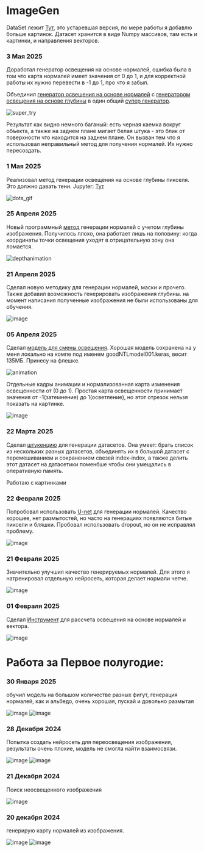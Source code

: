 # ImageGen
DataSet лежит  [Тут](https://github.com/YartoKub/ImageGen/tree/main/pred_EEVEE_gold_cube), это устаревшая версия, по мере работы я добавлю больше картинок. Датасет хранится в виде Numpy массивов, там есть и картинки, и направления векторов.

### 3 Мая 2025

Доработал генератор освещения на основе нормалей, ошибка была в том что карта нормалей имеет значения от 0 до 1, и для корректной работы их нужно перевести в -1 до 1, про что я забыл. 

Объединил [генератор освещения на основе нормалей](https://github.com/YartoKub/ImageGen/blob/main/MyNormalLight.py) с [генератором освещения на основе глубины](https://github.com/YartoKub/ImageGen/blob/main/MyVolumeLight.py) в один общий [супер генератор](https://github.com/YartoKub/ImageGen/blob/main/MySuperLight.py).

![super_try](https://github.com/user-attachments/assets/b2670d83-6507-4643-833f-4dff2e816b53)

Результат как видно немного баганый: есть черная каемка вокруг объекта, а также на заднем плане мигает белая штука - это блик от поверхности что находится на заднем плане. Он вызван тем что я использовал неправильный метод для получения нормалей. Их нужно пересоздать. 

### 1 Мая 2025

Реализовал метод генерации освещения на основе глубины пикселя. Это должно давать тени. Jupyter: [Тут](https://github.com/YartoKub/ImageGen/blob/main/VolumeLight.ipynb)

![dots_gif](https://github.com/user-attachments/assets/eadcbda2-5a54-4adb-b69f-de74c52c9c56)


### 25 Апреля 2025

Новый программный [метод](https://github.com/YartoKub/ImageGen/blob/main/NormalRelight.ipynb) генерации нормалей с учетом глубины изображения. Получилось плохо, она работает лишь на половину: когда координаты точки освещения уходят в отрицательную зону она ломается.  

![depthanimation](https://github.com/user-attachments/assets/b777f2e4-32f0-43bc-8cf5-ab9d9fe893c5)

### 21 Апреля 2025

Сделал новую методику для генерации нормалей, маски и прочего. Также добавил возможность генерировать изображения глубины. на момент написания полученные изображения не были использованы для обучения. 

![image](https://github.com/user-attachments/assets/51af3290-2120-422e-ae86-3d0e17ae92c6)

### 05 Апреля 2025

Сделал [модель для смены освещения](https://github.com/YartoKub/ImageGen/blob/main/CubeRelight.ipynb). Хорошая модель сохранена на у меня локально на компе под именем goodNTLmodel001.keras, весит 135МБ. Принесу на флешке.

![animation](https://github.com/user-attachments/assets/f25044c6-b3cc-470a-bd39-45f2f92e0c52)

Отдельные кадры анимации и нормализованная карта изменения освещенности от (0 до 1). Простая карта освещенности принимает значения от -1(затемнение) до 1(осветление), но этот отрезок нельзя показать на картинке.

![image](https://github.com/user-attachments/assets/99128c5c-96ed-4ab4-aebf-0f4852630141)

### 22 Марта 2025 

Сделал [штукенцию](https://github.com/YartoKub/ImageGen/blob/main/FlexibleDataSetCombiner.ipynb) для генерации датасетов. Она умеет: брать список из нескольких разных датасетов, объединять их в большой датасет с перемешиванием и сохранением свезей index-index, а также делить этот датасет на датасетики поменбше чтобы они умещались в оперативную память.

Работаю с картинками

### 22 Февраля 2025

Попробовал использовать  [U-net](https://github.com/YartoKub/ImageGen/blob/main/UNET_normals_generator.ipynb) для генерации нормалей. Качество хорошее, нет размытостей, но часто на генерациях появляются битые пиксели и бляшки. 
Пробовал использовать dropout, но он не исправлял проблему.

![image](https://github.com/user-attachments/assets/33e82b64-f395-42de-a790-4dc9ad90315b)

### 21 Февраля 2025

Значительно улучшил качество генерируемых нормалей. Для этого я натренировал отдельную нейросеть, которая делает нормали четче. 

![image](https://github.com/user-attachments/assets/fed3f97f-b438-4f93-8859-39d5cf166838)

### 01 Февраля 2025

Сделал [Инструмент](https://github.com/YartoKub/ImageGen/blob/main/NormalRelight.ipynb) для рассчета освещения на основе нормалей и вектора.

![image](https://github.com/user-attachments/assets/88c1d4b7-4a45-4ccb-8ca6-bc14cd405272)

# Работа за Первое полугодие: 
### 30 Января  2025 

обучил модель на большом количестве разных фигут, генерация нормалей, как и альбедо, очень хорошая, пускай и довольно размытая

![image](https://github.com/user-attachments/assets/f675fad6-700c-4b9d-b912-5f36e74e1a27)
![image](https://github.com/user-attachments/assets/7a0c8131-b15b-4d01-8b18-9f1b500ef6bf)

### 28 Декабря 2024

Попытка создать нейросеть для переосвещения изображения, результаты очень плохие, модель не смогла найти взаимосвязи.

![image](https://github.com/user-attachments/assets/3e3befda-371a-42c3-9b12-bf2c230438d3)
![image](https://github.com/user-attachments/assets/58bec502-1e65-45cd-85ec-e72acd652036)

### 21 Декабря 2024

Поиск неосвещенного изображения

![image](https://github.com/user-attachments/assets/65fbafa1-9fee-4eef-93e7-024b4d311c96)

### 20 декабря 2024

генерирую карту нормалей из изображения.

![image](https://github.com/user-attachments/assets/aff08f9a-79cb-4114-aeea-482670f5aac2)
![image](https://github.com/user-attachments/assets/3a2d5d8f-ad5a-438c-8b10-54ee4d48b504)










